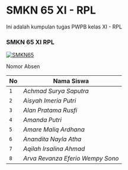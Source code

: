 # SMKN 65 XI - RPL

Ini adalah kumpulan tugas PWPB kelas XI - RPL

<h3>SMKN 65 XI RPL</h3>

[![SMKN65](https://img.shields.io/badge/SMKN%2065-SMKN%2065%20WEBSITE-green)](https://smkn65-jkt.sch.id/home)

<p>Nomor Absen</p>

| No | Nama Siswa |
| --- | --- |
| `1` | *Achmad Surya Saputra* |
| `2` | *Aisyah Imeria Putri* |
| `3` | *Alan Pratama Rusfi* |
| `4` | *Amanda Putri* |
| `5` | *Amare Maliq Ardhana* |
| `6` | *Anandita Nayla Atha* |
| `7` | *Aqilah Irsalina Ahmad* |
| `8` | *Arva Revanza Eferio Wempy Sono* |
